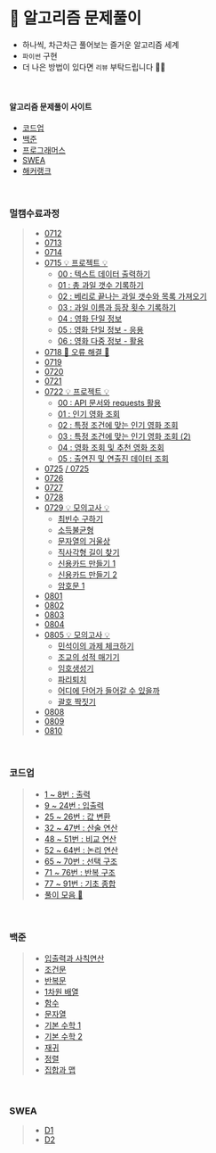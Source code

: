 # 📝 알고리즘 문제풀이

- 하나씩, 차근차근 풀어보는 즐거운 알고리즘 세계
- `파이썬` 구현
- 더 나은 방법이 있다면 `리뷰` 부탁드립니다 🙇‍♂️

<br />

#### **알고리즘 문제풀이 사이트**

- [코드업](https://codeup.kr/)
- [백준](https://acmicpc.net/)
- [프로그래머스](https://programmers.co.kr/)
- [SWEA](https://swexpertacademy.com/main/main.do)
- [해커랭크](https://hackerrank.com/)

<br />

### **멀캠수료과정**

> - [0712](./multicamp/0712.py)
> - [0713](./multicamp/0713.py)
> - [0714](./multicamp/0714.py)
> - [0715 💡 프로젝트 💡]()
>   - [00 : 텍스트 데이터 출력하기](./multicamp/project/0715/00.py)
>   - [01 : 총 과일 갯수 기록하기](./multicamp/project/0715/01.py)
>   - [02 : 베리로 끝나는 과일 갯수와 목록 가져오기](./multicamp/project/0715/02.py)
>   - [03 : 과일 이름과 등장 횟수 기록하기](./multicamp/project/0715/03.py)
>   - [04 : 영화 단일 정보](./multicamp/project/0715/04.py)
>   - [05 : 영화 단일 정보 - 응용](./multicamp/project/0715/05.py)
>   - [06 : 영화 다중 정보 - 활용](./multicamp/project/0715/06.py)
> - [0718 🚨 오류 해결 🚨](./multicamp/error.py)
> - [0719](./multicamp/0719.py)
> - [0720](./multicamp/0720.py)
> - [0721](./multicamp/0721.py)
> - [0722 💡 프로젝트 💡]()
>   - [00 : API 문서와 requests 활용](./multicamp/project/0722/00.py)
>   - [01 : 인기 영화 조회](./multicamp/project/0722/01.py)
>   - [02 : 특정 조건에 맞는 인기 영화 조회](./multicamp/project/0722/02.py)
>   - [03 : 특정 조건에 맞는 인기 영화 조회 (2)](./multicamp/project/0722/03.py)
>   - [04 : 영화 조회 및 추천 영화 조회](./multicamp/project/0722/04.py)
>   - [05 : 출연진 및 연출진 데이터 조회](./multicamp/project/0722/05.py)
> - [0725](./multicamp/0725.py) [/ 0725](./multicamp/0725_.py)
> - [0726](./multicamp/0726.py)
> - [0727](./multicamp/0727.py)
> - [0728](./multicamp/0728.py)
> - [0729 💡 모의고사 💡]()
>   - [최빈수 구하기](./multicamp/project/0729/00.py)
>   - [소득불균형](./multicamp/project/0729/01.py)
>   - [문자열의 거울상](./multicamp/project/0729/02.py)
>   - [직사각형 길이 찾기](./multicamp/project/0729/03.py)
>   - [신용카드 만들기 1](./multicamp/project/0729/05.py)
>   - [신용카드 만들기 2](./multicamp/project/0729/06.py)
>   - [암호문 1](./multicamp/project/0729/07.py)
> - [0801](./multicamp/0801.py)
> - [0802](./multicamp/0802.py)
> - [0803](./multicamp/0803.py)
> - [0804](./multicamp/0804.py)
> - [0805 💡 모의고사 💡](./multicamp/project/0805/total.py)
>   - [민석이의 과제 체크하기](./multicamp/project/0805/0_민석이의과제체크하기.py)
>   - [조교의 성적 매기기](./multicamp/project/0805/1_조교의성적매기기.py)
>   - [임호생성기](./multicamp/project/0805/2_암호생성기.py)
>   - [파리퇴치](./multicamp/project/0805/3_파리퇴치.py)
>   - [어디에 단어가 들어갈 수 있을까](./multicamp/project/0805/4_어디에단어가들어갈수있을까.py)
>   - [괄호 짝짓기](./multicamp/project/0805/5_괄호짝짓기.py)
> - [0808](./multicamp/0808.py)
> - [0809](./multicamp/0809.py)
> - [0810](./multicamp/0810.py)

<br />

### **코드업**

> - [1 ~ 8번 : 출력](./codeup/print.py)
> - [9 ~ 24번 : 입출력](./codeup/input.py)
> - [25 ~ 26번 : 값 변환](./codeup/int.py)
> - [32 ~ 47번 : 산술 연산](./codeup/arithmetic.py)
> - [48 ~ 51번 : 비교 연산](./codeup/compare.py)
> - [52 ~ 64번 : 논리 연산](./codeup/logic.py)
> - [65 ~ 70번 : 선택 구조](./codeup/choice.py)
> - [71 ~ 76번 : 반복 구조](./codeup/repetition.py)
> - [77 ~ 91번 : 기초 종합](./codeup/total.py)
> - [풀이 모음 💼](./codeup/replay.py)

<br />

### **백준**

> - [입출력과 사칙연산](./baekjoon/print.py)
> - [조건문](./baekjoon/if.py)
> - [반복문](./baekjoon/for.py)
> - [1차원 배열](./baekjoon/arr.py)
> - [함수](./baekjoon/function.py)
> - [문자열](./baekjoon/str.py)
> - [기본 수학 1](./baekjoon/math.py)
> - [기본 수학 2](./baekjoon/math02.py)
> - [재귀](./baekjoon/recursive.py)
> - [정렬](./baekjoon/lineup.py)
> - [집합과 맵](./baekjoon/map.py)

<br />

### **SWEA**

> - [D1](./swea/d1.py)
> - [D2](./swea/d2.py)

